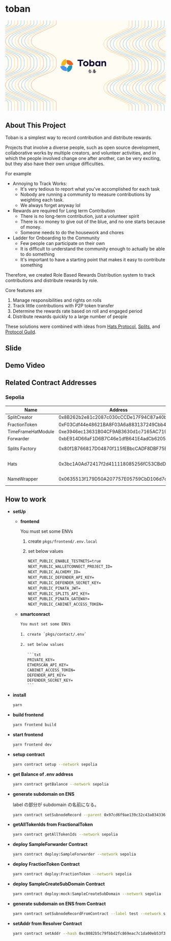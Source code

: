 # toban

![](./docs/img/header.png)

## About This Project

Toban is a simplest way to record contribution and distribute rewards.

Projects that involve a diverse people, such as open source development, collaborative works by multiple creators, and volunteer activities, and in which the people involved change one after another, can be very exciting, but they also have their own unique difficulties.

For example

- Annoying to Track Works:
  - It's very tedious to report what you've accomplished for each task
  - Nobody are running a community to measure contributions by weighting each task.
  - We always forget anyway lol
- Rewards are required for Long term Contribution
  - There is no long-term contribution, just a volunteer spirit
  - There is no money to give out of the blue, and no one starts because of money.
  - Someone needs to do the housework and chores
- Ladder for Onboarding to the Community
  - Few people can participate on their own
  - It is difficult to understand the community enough to actually be able to do something
  - It's important to have a starting point that makes it easy to contribute something

Therefore, we created Role Based Rewards Distribution system to track contributions and distribute rewards by role.

Core features are

1. Manage responsibilities and rights on rolls
2. Track little contributions with P2P token transfer
3. Determine the rewards rate based on roll and engaged period
4. Distribute rewards quickly to a large number of people

These solutions were combined with ideas from [Hats Protocol](https://www.hatsprotocol.xyz/), [Splits](https://splits.org), and [Protocol Guild](https://protocol-guild.readthedocs.io/en/latest/).

## Slide

## Demo Video

## Related Contract Addresses

### Sepolia

| Name               | Address                                    | Memo               |
| ------------------ | ------------------------------------------ | ------------------ |
| SplitCreator       | 0x8B262b2e81c2087c030cCCDe17F94C87a40bE75D |                    |
| FractionToken      | 0xF03Cdf44e48621BA8F03A6a883137249Cbb4D544 |                    |
| TimeFrameHatModule | 0xe3946ec13631B04CF9AB3630d1c7165AC719de13 |                    |
| Forwarder          | 0xbE914D66aF1D6B7C46e1dfB641E4adCb6205cFc2 |                    |
| Splits Factory     | 0x80f1B766817D04870f115fEBbcCADF8DBF75E017 | From Splits        |
| Hats               | 0x3bc1A0Ad72417f2d411118085256fC53CBdDd137 | From Hats Protocol |
| NameWrapper        | 0x0635513f179D50A207757E05759CbD106d7dFcE8 | From ENS           |

## How to work

- **setUp**

  - **frontend**

    You must set some ENVs

    1. create `pkgs/frontend/.env.local`

    2. set below values

       ```txt
       NEXT_PUBLIC_ENABLE_TESTNETS=true
       NEXT_PUBLIC_WALLETCONNECT_PROJECT_ID=
       NEXT_PUBLIC_ALCHEMY_ID=
       NEXT_PUBLIC_DEFENDER_API_KEY=
       NEXT_PUBLIC_DEFENDER_SECRET_KEY=
       NEXT_PUBLIC_PINATA_JWT=
       NEXT_PUBLIC_SPLITS_API_KEY=
       NEXT_PUBLIC_PINATA_GATEWAY=
       NEXT_PUBLIC_CABINET_ACCESS_TOKEN=
       ```

  - **smartconract**

        You must set some ENVs

        1. create `pkgs/contact/.env`

        2. set below values

           ```txt
           PRIVATE_KEY=
           ETHERSCAN_API_KEY=
           CABINET_ACCESS_TOKEN=
           DEFENDER_API_KEY=
           DEFENDER_SECRET_KEY=
           ```

- **install**

  ```bash
  yarn
  ```

- **build frontend**

  ```bash
  yarn frontend build
  ```

- **start frontend**

  ```bash
  yarn frontend dev
  ```

- **setup contract**

  ```bash
  yarn contract setup --network sepolia
  ```

- **get Balance of .env address**

  ```bash
  yarn contract getBalance --network sepolia
  ```

- **generate subdomain on ENS**

  label の部分が subdomain の名前になる。

  ```bash
  yarn contract setSubnodeRecord --parent 0x97cd6f9ae139c32c43a0343366f02acaf191af1d32ff86da66b9a672d120944c --label test11 --owner 0xd51b4abd15ff578d61047235D8D42bc030D19682 --resolver 0x8FADE66B79cC9f707aB26799354482EB93a5B7dD --network sepolia
  ```

- **getAllTokenIds from FractionalToken**

  ```bash
  yarn contract getAllTokenIds --network sepolia
  ```

- **deploy SampleForwarder Contract**

  ```bash
  yarn contract deploy:SampleForwarder --network sepolia
  ```

- **deploy FractionToken Contract**

  ```bash
  yarn contract deploy:FractionToken --network sepolia
  ```

- **deploy SampleCreateSubDomain Contract**

  ```bash
  yarn contract deploy:mock:SampleCreateSubDomain --network sepolia
  ```

- **generate subdomain on ENS from Contract**

  ```bash
  yarn contract setSubnodeRecordFromContract --label test --network sepolia
  ```

- **setAddr from Resolver Contract**

  ```bash
  yarn contract setAddr --hash 0xc8082b5c79fbbd2fc869eac7c1da00eb53f37e6b2e4fd056bb675f0aed653333 --addr 0x06eDd105B205Eae5d6A2D319c2605F4C632073E4 --network sepolia
  ```
